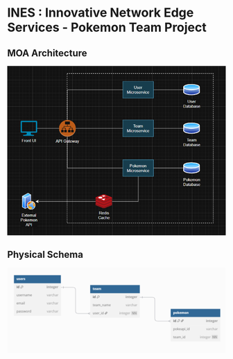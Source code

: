 # INES : Innovative Network Edge Services - Pokemon Team Project

## MOA Architecture

![Architecture MOA](./img/MOA_ARCHITECTURE.png)

## Physical Schema

![Architecture MOA](./img/DATABASE_SCHEMA.png)